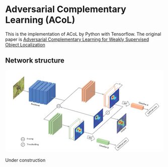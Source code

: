 # Adversarial Complementary Learning (ACoL)

This is the implementation of ACoL by Python with Tensorflow. The original paper is [Adversarial Complementary Learning for Weakly Supervised Object Localization](http://openaccess.thecvf.com/content_cvpr_2018/papers/Zhang_Adversarial_Complementary_Learning_CVPR_2018_paper.pdf)

## Network structure

![Network structure](https://github.com/Hayashi-Yudai/ML_models/blob/master/Images/ACoL_network.png)

Under construction
